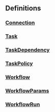 
<a name="definitions"></a>
## Definitions

<a name="ref-connection"></a>
### [Connection](definitions/Connection.md#connection)

<a name="ref-task"></a>
### [Task](definitions/Task.md#task)

<a name="ref-taskdependency"></a>
### [TaskDependency](definitions/TaskDependency.md#taskdependency)

<a name="ref-taskpolicy"></a>
### [TaskPolicy](definitions/TaskPolicy.md#taskpolicy)

<a name="ref-workflow"></a>
### [Workflow](definitions/Workflow.md#workflow)

<a name="ref-workflowparams"></a>
### [WorkflowParams](definitions/WorkflowParams.md#workflowparams)

<a name="ref-workflowrun"></a>
### [WorkflowRun](definitions/WorkflowRun.md#workflowrun)


